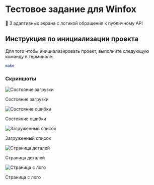 # Тестовое задание для Winfox

🦊 3 адаптивных экрана с логикой обращения к публичному API

## Инструкция по инициализации проекта

Для того чтобы инициализировать проект, выполните следующую команду в терминале:

```sh
make
```

### Скриншоты

<div display=flex flex-wrap=wrap; justify-content=space-around padding=20px>
    <div margin=10px text-align=center>
        <img src="./media/pending_state.png" alt="Состояние загрузки" max-width="200px" height=auto display=block margin=auto>
        <p margin-top=5px>Состояние загрузки</p>
    </div>
    <div margin=10px text-align=center>
        <img src="./media/failure_state.png" alt="Состояние ошибки" max-width="200px" height=auto display=block margin=auto>
        <p margin-top=5px>Состояние ошибки</p>
    </div>
    <div margin=10px text-align=center>
        <img src="./media/loaded_state.png" alt="Загруженный список" max-width="200px" height=auto display=block margin=auto>
        <p margin-top=5px>Загруженный список</p>
    </div>
    <div margin=10px text-align=center>
        <img src="./media/details_page.png" alt="Страница деталей" max-width="200px" height=auto display=block margin=auto>
        <p margin-top=5px>Страница деталей</p>
    </div>
    <div margin=10px text-align=center>
        <img src="./media/logo_page.png" alt="Страница с лого" max-width="200px" height=auto display=block margin=auto>
        <p margin-top=5px>Страница с лого</p>
    </div>
</div>







